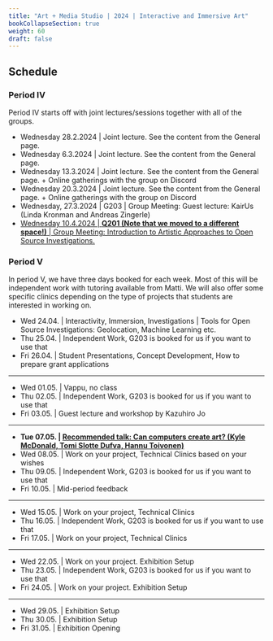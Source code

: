 ```yaml
---
title: "Art + Media Studio | 2024 | Interactive and Immersive Art"
bookCollapseSection: true
weight: 60
draft: false
---
```


## Schedule

### Period IV

Period IV starts off with joint lectures/sessions together with all of the groups.

- Wednesday 28.2.2024 | Joint lecture. See the content from the General page.
- Wednesday 6.3.2024 | Joint lecture. See the content from the General page.
- Wednesday 13.3.2024 | Joint lecture. See the content from the General page. + Online gatherings with the group on Discord
- Wednesday 20.3.2024 | Joint lecture. See the content from the General page. + Online gatherings with the group on Discord
- Wednesday, 27.3.2024 | G203 | Group Meeting: Guest lecture: KairUs (Linda Kronman and Andreas Zingerle)
- [Wednesday 10.4.2024 | **Q201 (Note that we moved to a different space!)** | Group Meeting: Introduction to Artistic Approaches to Open Source Investigations.](https://miro.com/app/board/uXjVKWO8wlI=/)

### Period V

In period V, we have three days booked for each week. Most of this will be independent work with tutoring available from Matti. We will also offer some specific clinics depending on the type of projects that students are interested in working on.

- Wed 24.04. | Interactivity, Immersion, Investigations | Tools for Open Source Investigations: Geolocation, Machine Learning etc.
- Thu 25.04. | Independent Work, G203 is booked for us if you want to use that
- Fri 26.04. | Student Presentations, Concept Development, How to prepare grant applications

---

- Wed 01.05. | Vappu, no class
- Thu 02.05. | Independent Work, G203 is booked for us if you want to use that
- Fri 03.05. | Guest lecture and workshop by Kazuhiro Jo

---

- **Tue 07.05. | [Recommended talk: Can computers create art? (Kyle McDonald, Tomi Slotte Dufva, Hannu Toivonen)](https://creativetechnologies.aalto.fi/)**
- Wed 08.05. | Work on your project, Technical Clinics based on your wishes
- Thu 09.05. | Independent Work, G203 is booked for us if you want to use that
- Fri 10.05. | Mid-period feedback

---

- Wed 15.05. | Work on your project, Technical Clinics
- Thu 16.05. | Independent Work, G203 is booked for us if you want to use that
- Fri 17.05. | Work on your project, Technical Clinics

---

- Wed 22.05. | Work on your project. Exhibition Setup
- Thu 23.05. | Independent Work, G203 is booked for us if you want to use that
- Fri 24.05. | Work on your project. Exhibition Setup

---

- Wed 29.05. | Exhibition Setup
- Thu 30.05. | Exhibition Setup
- Fri 31.05. | Exhibition Opening